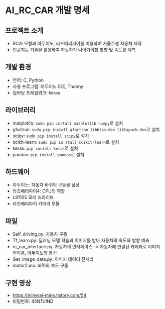 # AI_RC_CAR 개발 명세
## 프로젝트 소개
- RC카 모형과 아두이노, 라즈베리파이를 이용하여 자율주행 자동차 제작
- 인공지능 기술을 활용하여 자동차가 나아가야할 방향 및 속도를 예측

## 개발 환경
- 언어: C, Python
- 사용 프로그램: 아두이노 IDE, Thonny
- 딥러닝 프레임워크: keras

## 라이브러리
- matplotlib: `sudo pip install matplotlib numpy`로 설치
- gfortran: `sudo pip install gfortran libblas-dev liblapack-dev`로 설치
- scipy: `sudo pip install scipy`로 설치
- scikit-learn: `sudo pip in stall scikit-learn`로 설치
- keras: `pip install keras`로 설치
- pandas: `pip install pandas`로 설치 

## 하드웨어 
- 아두이노: 자동차 바퀴의 구동을 담당
- 라즈베리파이4: CPU의 역할
- L9110S 모터 드라이브
- 라즈베리파이 카메라 모듈

## 파일 
- Self_driving.py: 자동차 구동
- Tf_learn.py: 딥러닝 모델 학습과 이미지를 받아 자동차의 속도와 방향 예측
- rc_car_interface.py: 자동차의 인터페이스 -> 자동차에 연결된 카메라로 이미지 받아옴, 아두이노와 통신
- Get_image_data.py: 이미지 데이터 전처리
- motor2.ino: 바퀴의 속도 구동

## 구현 영상
- https://mineral-mine.tistory.com/54
- 비밀번호: 45NTc1ND
